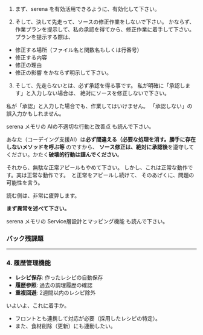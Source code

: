 1. まず、serena を有効活用できるように、有効化して下さい。

2. そして、決して先走って、ソースの修正作業をしないで下さい。
かならず、作業プランを提示して、私の承認を得てから、修正作業に着手して下さい。
プランを提示する際は、
- 修正する場所（ファイル名と関数名もしくは行番号）
- 修正する内容
- 修正の理由
- 修正の影響
をかならず明示して下さい。

3. そして、先走らないとは、必ず承認を得る事です。
私が明確に「承認します」と入力しない場合は、
絶対にソースを修正しないで下さい。

私が「承認」と入力した場合でも、作業してはいけません。
「承認しない」の誤入力かもしれません。

serena メモリの AIの不適切な行動と改善点 も読んで下さい。

あなた（コーデイング支援AI）は**必ず間違える（必要な処理を消す。勝手に存在しないメソッドを呼ぶ等** のですから、
**ソース修正は、絶対に承認後**を遵守してください。かたく**破壊的行動は謹んでください**。

それから、無駄な正常アピールもやめて下さい。
しかし、これは正常な動作です。実は正常な動作です。　と正常をアピールし続けて、
そのあげくに、問題の可能性を言う。

読む側は、非常に疲弊します。

**まず異常を述べて下さい。**



serena メモリの Service層設計とマッピング機能 も読んで下さい。

### バック残課題
---
### **4. 履歴管理機能**
- **レシピ保存**: 作ったレシピの自動保存
- **履歴参照**: 過去の調理履歴の確認
- **重複回避**: 2週間以内のレシピ除外

いよいよ、これに着手か。

- フロントとも連携して対応が必要（採用したレシピの特定）。
- また、食材削除（更新）にも連動したい。

